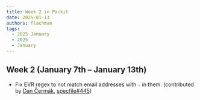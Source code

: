 ```yaml
---
title: Week 2 in Packit
date: 2025-01-13
authors: flachman
tags:
  - 2025-January
  - 2025
  - January
---
```


## Week 2 (January 7th – January 13th)

- Fix EVR regex to not match email addresses with `-` in them. (contributed by [Dan Čermák](https://github.com/dcermak), [specfile#445](https://github.com/packit/specfile/pull/445))
